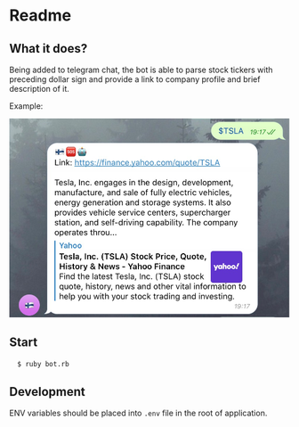 # Readme

## What it does?

Being added to  telegram chat, the bot is able to parse stock tickers with preceding dollar sign and provide a link to company profile and brief description of it.

Example:

![Example picture](example.jpeg)

## Start

```bash
  $ ruby bot.rb
```

## Development

ENV variables should be placed into `.env` file in the root of application.

